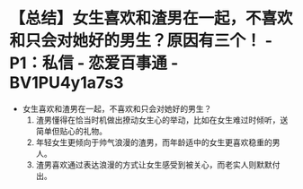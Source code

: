 # 【总结】女生喜欢和渣男在一起，不喜欢和只会对她好的男生？原因有三个！ - P1：私信 - 恋爱百事通 - BV1PU4y1a7s3

-   女生喜欢和渣男在一起，不喜欢和只会对她好的男生？
    1.  渣男懂得在恰当时机做出撩动女生心的举动，比如在女生难过时倾听，送简单但贴心的礼物。
    2.  年轻女生更倾向于帅气浪漫的渣男，而年龄适中的女生更喜欢稳重的男人。
    3.  渣男喜欢通过表达浪漫的方式让女生感受到被关心，而老实人则默默付出。